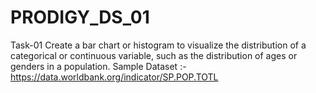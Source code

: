# PRODIGY_DS_01
Task-01  Create a bar chart or histogram to visualize the distribution of a categorical or continuous variable, such as the distribution of ages or genders in a population.    Sample Dataset :- https://data.worldbank.org/indicator/SP.POP.TOTL
